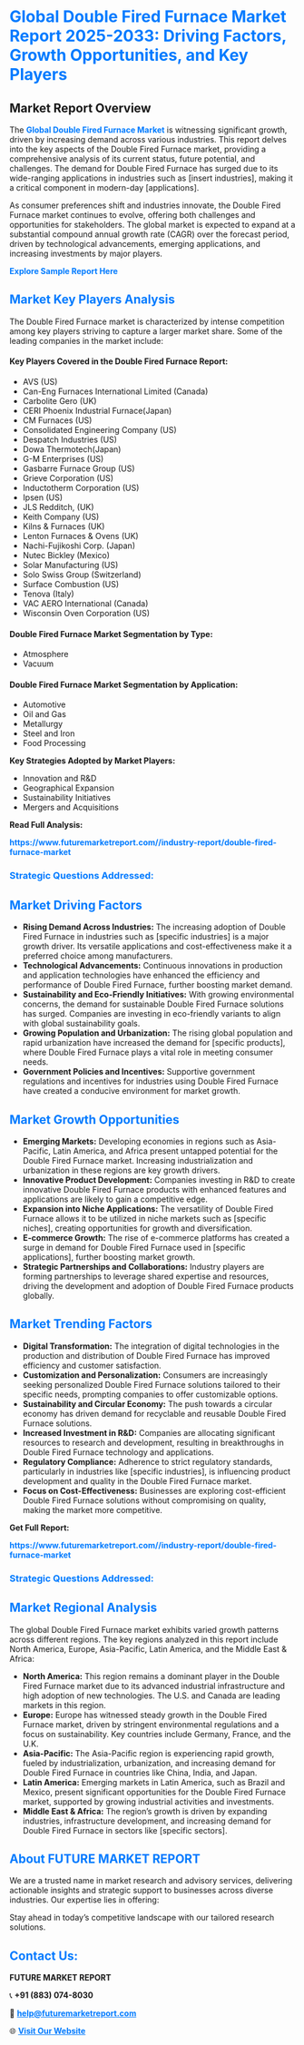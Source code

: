 <h1 style="color: #007BFF;">Global Double Fired Furnace Market Report 2025-2033: Driving Factors, Growth Opportunities, and Key Players</h1>

<section id="overview">
<h2>Market Report Overview</h2>
<p>The <a href="https://www.futuremarketreport.com//industry-report/double-fired-furnace-market" style="color: #007BFF; text-decoration: none;"><strong>Global Double Fired Furnace Market</strong></a> is witnessing significant growth, driven by increasing demand across various industries. This report delves into the key aspects of the Double Fired Furnace market, providing a comprehensive analysis of its current status, future potential, and challenges. The demand for Double Fired Furnace has surged due to its wide-ranging applications in industries such as [insert industries], making it a critical component in modern-day [applications].</p>
<p>As consumer preferences shift and industries innovate, the Double Fired Furnace market continues to evolve, offering both challenges and opportunities for stakeholders. The global market is expected to expand at a substantial compound annual growth rate (CAGR) over the forecast period, driven by technological advancements, emerging applications, and increasing investments by major players.</p>
</section>

<section id="overview">
<p><a href="https://www.futuremarketreport.com//request-sample/reportId=92396" style="color: #007BFF; text-decoration: none;"><strong>Explore Sample Report Here</strong></a></p>
</section>

<section id="key-players">
<h2 style="color: #007BFF;">Market Key Players Analysis</h2>
<p>The Double Fired Furnace market is characterized by intense competition among key players striving to capture a larger market share. Some of the leading companies in the market include:</p>
<h4>Key Players Covered in the Double Fired Furnace Report:</h4>
<ul><li>AVS (US)</li><li>Can-Eng Furnaces International Limited (Canada)</li><li>Carbolite Gero (UK)</li><li>CERI Phoenix Industrial Furnace(Japan)</li><li>CM Furnaces (US)</li><li>Consolidated Engineering Company (US)</li><li>Despatch Industries (US)</li><li>Dowa Thermotech(Japan)</li><li>G-M Enterprises (US)</li><li>Gasbarre Furnace Group (US)</li><li>Grieve Corporation (US)</li><li>Inductotherm Corporation (US)</li><li>Ipsen (US)</li><li>JLS Redditch, (UK)</li><li>Keith Company (US)</li><li>Kilns &amp; Furnaces (UK)</li><li>Lenton Furnaces &amp; Ovens (UK)</li><li>Nachi-Fujikoshi Corp. (Japan)</li><li>Nutec Bickley (Mexico)</li><li>Solar Manufacturing (US)</li><li>Solo Swiss Group (Switzerland)</li><li>Surface Combustion (US)</li><li>Tenova (Italy)</li><li>VAC AERO International (Canada)</li><li>Wisconsin Oven Corporation (US)</li></ul>
<h4>Double Fired Furnace Market Segmentation by Type:</h4>
<ul><li>Atmosphere</li><li>Vacuum</li></ul>

<h4>Double Fired Furnace Market Segmentation by Application:</h4>
<ul><li>Automotive</li><li>Oil and Gas</li><li>Metallurgy</li><li>Steel and Iron</li><li>Food Processing</li></ul>
<p><strong>Key Strategies Adopted by Market Players:</strong></p>
<ul>
<li>Innovation and R&D</li>
<li>Geographical Expansion</li>
<li>Sustainability Initiatives</li>
<li>Mergers and Acquisitions</li>
</ul>
</section>

<section>
<p><strong>Read Full Analysis: </strong></p><a href="https://www.futuremarketreport.com//industry-report/double-fired-furnace-market" style="color: #007BFF; text-decoration: none;"><strong>https://www.futuremarketreport.com//industry-report/double-fired-furnace-market</strong></a>
<h3 style="color: #007BFF;">Strategic Questions Addressed:</h3>
</section>

<section id="driving-factors">
<h2 style="color: #007BFF;">Market Driving Factors</h2>
<ul>
<li><strong>Rising Demand Across Industries:</strong> The increasing adoption of Double Fired Furnace in industries such as [specific industries] is a major growth driver. Its versatile applications and cost-effectiveness make it a preferred choice among manufacturers.</li>
<li><strong>Technological Advancements:</strong> Continuous innovations in production and application technologies have enhanced the efficiency and performance of Double Fired Furnace, further boosting market demand.</li>
<li><strong>Sustainability and Eco-Friendly Initiatives:</strong> With growing environmental concerns, the demand for sustainable Double Fired Furnace solutions has surged. Companies are investing in eco-friendly variants to align with global sustainability goals.</li>
<li><strong>Growing Population and Urbanization:</strong> The rising global population and rapid urbanization have increased the demand for [specific products], where Double Fired Furnace plays a vital role in meeting consumer needs.</li>
<li><strong>Government Policies and Incentives:</strong> Supportive government regulations and incentives for industries using Double Fired Furnace have created a conducive environment for market growth.</li>
</ul>
</section>

<section id="growth-opportunities">
<h2 style="color: #007BFF;">Market Growth Opportunities</h2>
<ul>
<li><strong>Emerging Markets:</strong> Developing economies in regions such as Asia-Pacific, Latin America, and Africa present untapped potential for the Double Fired Furnace market. Increasing industrialization and urbanization in these regions are key growth drivers.</li>
<li><strong>Innovative Product Development:</strong> Companies investing in R&D to create innovative Double Fired Furnace products with enhanced features and applications are likely to gain a competitive edge.</li>
<li><strong>Expansion into Niche Applications:</strong> The versatility of Double Fired Furnace allows it to be utilized in niche markets such as [specific niches], creating opportunities for growth and diversification.</li>
<li><strong>E-commerce Growth:</strong> The rise of e-commerce platforms has created a surge in demand for Double Fired Furnace used in [specific applications], further boosting market growth.</li>
<li><strong>Strategic Partnerships and Collaborations:</strong> Industry players are forming partnerships to leverage shared expertise and resources, driving the development and adoption of Double Fired Furnace products globally.</li>
</ul>
</section>

<section id="trending-factors">
<h2 style="color: #007BFF;">Market Trending Factors</h2>
<ul>
<li><strong>Digital Transformation:</strong> The integration of digital technologies in the production and distribution of Double Fired Furnace has improved efficiency and customer satisfaction.</li>
<li><strong>Customization and Personalization:</strong> Consumers are increasingly seeking personalized Double Fired Furnace solutions tailored to their specific needs, prompting companies to offer customizable options.</li>
<li><strong>Sustainability and Circular Economy:</strong> The push towards a circular economy has driven demand for recyclable and reusable Double Fired Furnace solutions.</li>
<li><strong>Increased Investment in R&D:</strong> Companies are allocating significant resources to research and development, resulting in breakthroughs in Double Fired Furnace technology and applications.</li>
<li><strong>Regulatory Compliance:</strong> Adherence to strict regulatory standards, particularly in industries like [specific industries], is influencing product development and quality in the Double Fired Furnace market.</li>
<li><strong>Focus on Cost-Effectiveness:</strong> Businesses are exploring cost-efficient Double Fired Furnace solutions without compromising on quality, making the market more competitive.</li>
</ul>
</section>

<section>
<p><strong>Get Full Report: </strong></p><a href="https://www.futuremarketreport.com//industry-report/double-fired-furnace-market" style="color: #007BFF; text-decoration: none;"><strong>https://www.futuremarketreport.com//industry-report/double-fired-furnace-market</strong></a>
<h3 style="color: #007BFF;">Strategic Questions Addressed:</h3>
</section>


<section id="regional-analysis">
<h2 style="color: #007BFF;">Market Regional Analysis</h2>
<p>The global Double Fired Furnace market exhibits varied growth patterns across different regions. The key regions analyzed in this report include North America, Europe, Asia-Pacific, Latin America, and the Middle East & Africa:</p>
<ul>
<li><strong>North America:</strong> This region remains a dominant player in the Double Fired Furnace market due to its advanced industrial infrastructure and high adoption of new technologies. The U.S. and Canada are leading markets in this region.</li>
<li><strong>Europe:</strong> Europe has witnessed steady growth in the Double Fired Furnace market, driven by stringent environmental regulations and a focus on sustainability. Key countries include Germany, France, and the U.K.</li>
<li><strong>Asia-Pacific:</strong> The Asia-Pacific region is experiencing rapid growth, fueled by industrialization, urbanization, and increasing demand for Double Fired Furnace in countries like China, India, and Japan.</li>
<li><strong>Latin America:</strong> Emerging markets in Latin America, such as Brazil and Mexico, present significant opportunities for the Double Fired Furnace market, supported by growing industrial activities and investments.</li>
<li><strong>Middle East & Africa:</strong> The region’s growth is driven by expanding industries, infrastructure development, and increasing demand for Double Fired Furnace in sectors like [specific sectors].</li>
</ul>
</section>

<footer>
<h2 style="color: #007BFF;">About FUTURE MARKET REPORT</h2>
<p>We are a trusted name in market research and advisory services, delivering actionable insights and strategic support to businesses across diverse industries. Our expertise lies in offering:</p>

<p>Stay ahead in today’s competitive landscape with our tailored research solutions.</p>

<h2 style="color: #007BFF;">Contact Us:</h2>
<p><strong>FUTURE MARKET REPORT</strong></p>
<p>📞 <strong>+91 (883) 074-8030</strong></p>
<p>📧 <strong><a href="mailto:help@futuremarketreport.com" style="color: #007BFF;">help@futuremarketreport.com</a></strong></p>
<p>🌐 <strong><a href="https://www.futuremarketreport.com/" style="color: #007BFF;">Visit Our Website</a></strong></p>
</footer>